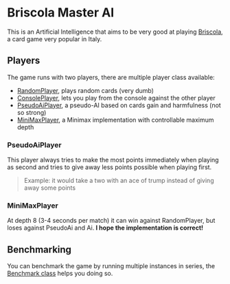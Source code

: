 # Briscola Master AI
This is an Artificial Intelligence that aims to be very good at playing [Briscola](https://en.wikipedia.org/wiki/Briscola), a card game very popular in Italy.

## Players
The game runs with two players, there are multiple player class available:

- [RandomPlayer](https://github.com/devgianlu/BriscolaMasterAI/blob/master/src/com/gianlu/briscolamasterai/Players/RandomPlayer.java), plays random cards (very dumb)
- [ConsolePlayer](https://github.com/devgianlu/BriscolaMasterAI/blob/master/src/com/gianlu/briscolamasterai/Players/ConsolePlayer.java), lets you play from the console against the other player
- [PseudoAiPlayer](https://github.com/devgianlu/BriscolaMasterAI/blob/master/src/com/gianlu/briscolamasterai/Players/PseudoAiPlayer.java), a pseudo-AI based on cards gain and harmfulness (not so strong)
- [MiniMaxPlayer](https://github.com/devgianlu/BriscolaMasterAI/blob/master/src/com/gianlu/briscolamasterai/Players/MiniMaxPlayer.java), a Minimax implementation with controllable maximum depth

### PseudoAiPlayer
This player always tries to make the most points immediately when playing as second and tries to give away less points possible when playing first.
> Example: it would take a two with an ace of trump instead of giving away some points

### MiniMaxPlayer
At depth 8 (3-4 seconds per match) it can win against RandomPlayer, but loses against PseudoAi and Ai. **I hope the implementation is correct!**

## Benchmarking
You can benchmark the game by running multiple instances in series, the [Benchmark class](https://github.com/devgianlu/BriscolaMasterAI/blob/master/src/com/gianlu/briscolamasterai/Benchmark.java) helps you doing so.